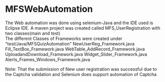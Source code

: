 # MFSWebAutomation
The Web automation was done using selenium-Java and the IDE used is Eclipse IDE.
A maven project was created called MFS_UserRegistration with two classes(main and test)  
The different Classes of Frameworks were created under "test/Java/MFSQuizAutomation" 
NewUserReg_Framework.java
Fill_TextBox_Framework.java
WebTable_AddRecord_Framework.java
UploadandDownload_Framework.java
Widget_Slider_Framework.java
Alerts_Frames_Windows_Framework.java

Note: That the submission of New user registration was successful due to the Captcha validation and Selenium does support automation of Captcha
